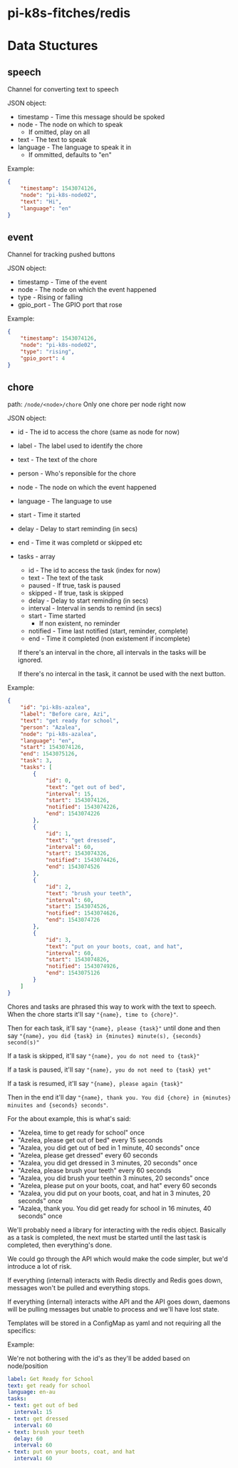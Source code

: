 # pi-k8s-fitches/redis

# Data Stuctures

## speech

Channel for converting text to speech

JSON object:
- timestamp - Time this message should be spoked
- node - The node on which to speak
  - If omitted, play on all
- text - The text to speak
- language - The language to speak it in
  - If ommitted, defaults to "en"

Example:

```json
{
    "timestamp": 1543074126,
    "node": "pi-k8s-node02",
    "text": "Hi",
    "language": "en"
}
```

## event

Channel for tracking pushed buttons

JSON object:
- timestamp - Time of the event
- node - The node on which the event happened
- type - Rising or falling
- gpio_port - The GPIO port that rose

Example:

```json
{
    "timestamp": 1543074126,
    "node": "pi-k8s-node02",
    "type": "rising",
    "gpio_port": 4
}
```

## chore

path: `/node/<node>/chore` Only one chore per node right now

JSON object:
- id - The id to access the chore (same as node for now)
- label - The label used to identify the chore
- text - The text of the chore
- person - Who's reponsible for the chore
- node - The node on which the event happened
- language - The language to use
- start - Time it started
- delay - Delay to start reminding (in secs)
- end - Time it was completd or skipped etc
- tasks - array
  - id - The id to access the task (index for now)
  - text - The text of the task
  - paused - If true, task is paused
  - skipped - If true, task is skipped
  - delay - Delay to start reminding (in secs)
  - interval - Interval in sends to remind (in secs)
  - start - Time started
    - If non existent, no reminder
  - notified - Time last notified (start, reminder, complete)
  - end - Time it completed (non existement if incomplete)

  If there's an interval in the chore, all intervals in the tasks will be ignored. 

  If there's no intercal in the task, it cannot be used with the next button. 

Example:

```json
{
    "id": "pi-k8s-azalea",
    "label": "Before care, Azi",
    "text": "get ready for school",
    "person": "Azalea",
    "node": "pi-k8s-azalea",
    "language": "en",
    "start": 1543074126,
    "end": 1543075126,
    "task": 3,
    "tasks": [
        {
            "id": 0,
            "text": "get out of bed",
            "interval": 15,
            "start": 1543074126,
            "notified": 1543074226,
            "end": 1543074226
        },
        {
            "id": 1,
            "text": "get dressed",
            "interval": 60,
            "start": 1543074326,
            "notified": 1543074426,
            "end": 1543074526
        },
        {
            "id": 2,
            "text": "brush your teeth",
            "interval": 60,
            "start": 1543074526,
            "notified": 1543074626,
            "end": 1543074726
        },
        {
            "id": 3,
            "text": "put on your boots, coat, and hat",
            "interval": 60,
            "start": 1543074826,
            "notified": 1543074926,
            "end": 1543075126
        }
    ]
}
```

Chores and tasks are phrased this way to work with the text to speech.  When the chore starts it'll say `"{name}, time to {chore}"`.

Then for each task, it'll say `"{name}, please {task}"` until done and then say `"{name}, you did {task} in {minutes} minute(s), {seconds} second(s)"`

If a task is skipped, it'll say `"{name}, you do not need to {task}"`

If a task is paused, it'll say `"{name}, you do not need to {task} yet"`

If a task is resumed, it'll say `"{name}, please again {task}"`

Then in the end it'll day `"{name}, thank you. You did {chore} in {minutes} minuites and {seconds} seconds"`.

For the about example, this is what's said:
- "Azelea, time to get ready for school" once
- "Azelea, please get out of bed" every 15 seconds 
- "Azalea, you did get out of bed in 1 minute, 40 seconds" once
- "Azelea, please get dressed" every 60 seconds 
- "Azalea, you did get dressed in 3 minutes, 20 seconds" once
- "Azelea, please brush your teeth" every 60 seconds 
- "Azalea, you did brush your teethin 3 minutes, 20 seconds" once
- "Azelea, please put on your boots, coat, and hat" every 60 seconds 
- "Azalea, you did put on your boots, coat, and hat in 3 minutes, 20 seconds" once
- "Azalea, thank you. You did get ready for school in 16 minutes, 40 seconds" once

We'll probably need a library for interacting with the redis object. Basically as a task is completed, the next must be started until the last task is completed, then everything's done.

We could go through the API which would make the code simpler, but we'd introduce a lot of risk.

If everything (internal) interacts with Redis directly and Redis goes down, messages won't be pulled and everything stops.

If everything (internal) interacts withe API and the API goes down, daemons will be pulling messages but unable to process and we'll have lost state. 

Templates will be stored in a ConfigMap as yaml and not requiring all the specifics:

Example:

We're not bothering with the id's as they'll be added based on node/position

```yaml
label: Get Ready for School
text: get ready for school
language: en-au
tasks:
- text: get out of bed
  interval: 15
- text: get dressed
  interval: 60
- text: brush your teeth
  delay: 60
  interval: 60
- text: put on your boots, coat, and hat
  interval: 60
```
